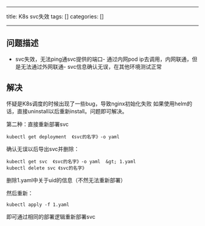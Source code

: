 
--- 
title:  K8s svc失效 
tags: []
categories: [] 

---
## 问题描述
- svc失效，无法ping通svc提供的端口- 通过内网pod ip去调用，内网联通，但是无法通过外网联通- svc信息确认无误，在其他环境测试正常
## 解决

怀疑是K8s调度的时候出现了一些bug，导致nginx初始化失败 如果使用helm的话，直接uninstall以后重新install。问题即可解决。

第二种：直接重新部署svc

```
kubectl get deployment  《svc的名字》-o yaml  

```

确认无误以后导出svc并删除：

```
kubectl get svc  《svc的名字》-o yaml  &gt; 1.yaml
kubectl delete svc 《svc的名字》 

```

删除1.yaml中关于uid的信息（不然无法重新部署）

然后重新：

```
kubectl apply -f 1.yaml

```

即可通过相同的部署逻辑重新部署svc
